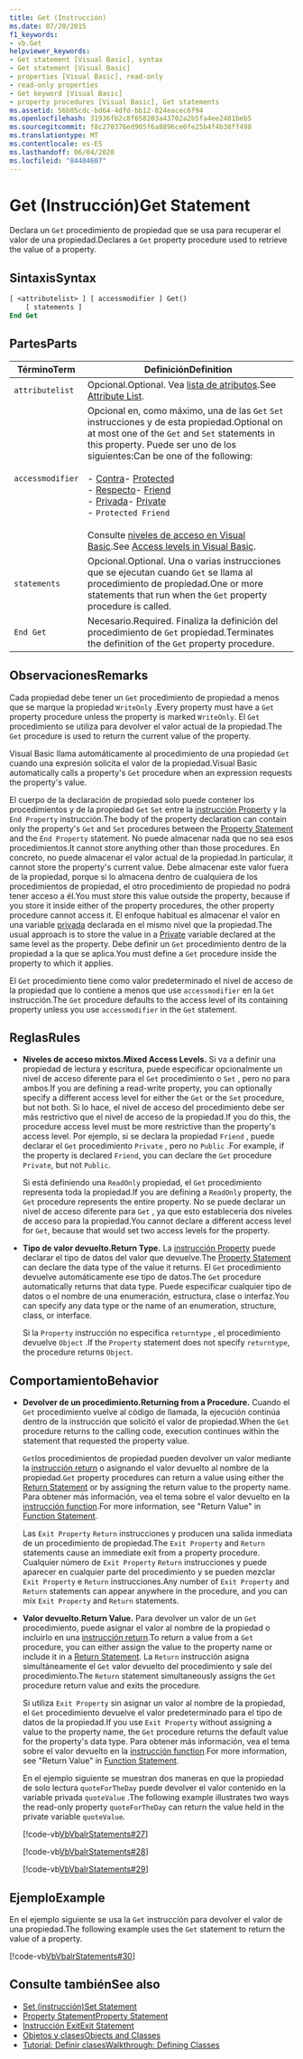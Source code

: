 ```yaml
---
title: Get (Instrucción)
ms.date: 07/20/2015
f1_keywords:
- vb.Get
helpviewer_keywords:
- Get statement [Visual Basic], syntax
- Get statement [Visual Basic]
- properties [Visual Basic], read-only
- read-only properties
- Get keyword [Visual Basic]
- property procedures [Visual Basic], Get statements
ms.assetid: 56b05cdc-bd64-4dfd-bb12-824eacec6f94
ms.openlocfilehash: 31936fb2c8f658203a43702a2b5fa4ee2481beb5
ms.sourcegitcommit: f8c270376ed905f6a8896ce0fe25b4f4b38ff498
ms.translationtype: MT
ms.contentlocale: es-ES
ms.lasthandoff: 06/04/2020
ms.locfileid: "84404607"
---
```

# <a name="get-statement"></a><span data-ttu-id="a3138-102">Get (Instrucción)</span><span class="sxs-lookup"><span data-stu-id="a3138-102">Get Statement</span></span>
<span data-ttu-id="a3138-103">Declara un `Get` procedimiento de propiedad que se usa para recuperar el valor de una propiedad.</span><span class="sxs-lookup"><span data-stu-id="a3138-103">Declares a `Get` property procedure used to retrieve the value of a property.</span></span>  
  
## <a name="syntax"></a><span data-ttu-id="a3138-104">Sintaxis</span><span class="sxs-lookup"><span data-stu-id="a3138-104">Syntax</span></span>  
  
```vb  
[ <attributelist> ] [ accessmodifier ] Get()  
    [ statements ]  
End Get  
```  
  
## <a name="parts"></a><span data-ttu-id="a3138-105">Partes</span><span class="sxs-lookup"><span data-stu-id="a3138-105">Parts</span></span>  
  
|<span data-ttu-id="a3138-106">Término</span><span class="sxs-lookup"><span data-stu-id="a3138-106">Term</span></span>|<span data-ttu-id="a3138-107">Definición</span><span class="sxs-lookup"><span data-stu-id="a3138-107">Definition</span></span>|  
|---|---|  
|`attributelist`|<span data-ttu-id="a3138-108">Opcional.</span><span class="sxs-lookup"><span data-stu-id="a3138-108">Optional.</span></span> <span data-ttu-id="a3138-109">Vea [lista de atributos](attribute-list.md).</span><span class="sxs-lookup"><span data-stu-id="a3138-109">See [Attribute List](attribute-list.md).</span></span>|  
|`accessmodifier`|<span data-ttu-id="a3138-110">Opcional en, como máximo, una de las `Get` `Set` instrucciones y de esta propiedad.</span><span class="sxs-lookup"><span data-stu-id="a3138-110">Optional on at most one of the `Get` and `Set` statements in this property.</span></span> <span data-ttu-id="a3138-111">Puede ser uno de los siguientes:</span><span class="sxs-lookup"><span data-stu-id="a3138-111">Can be one of the following:</span></span><br /><br /> <span data-ttu-id="a3138-112">-   [Contra](../modifiers/protected.md)</span><span class="sxs-lookup"><span data-stu-id="a3138-112">-   [Protected](../modifiers/protected.md)</span></span><br /><span data-ttu-id="a3138-113">-   [Respecto](../modifiers/friend.md)</span><span class="sxs-lookup"><span data-stu-id="a3138-113">-   [Friend](../modifiers/friend.md)</span></span><br /><span data-ttu-id="a3138-114">-   [Privada](../modifiers/private.md)</span><span class="sxs-lookup"><span data-stu-id="a3138-114">-   [Private](../modifiers/private.md)</span></span><br />-   `Protected Friend`<br /><br /> <span data-ttu-id="a3138-115">Consulte [niveles de acceso en Visual Basic](../../programming-guide/language-features/declared-elements/access-levels.md).</span><span class="sxs-lookup"><span data-stu-id="a3138-115">See [Access levels in Visual Basic](../../programming-guide/language-features/declared-elements/access-levels.md).</span></span>|  
|`statements`|<span data-ttu-id="a3138-116">Opcional.</span><span class="sxs-lookup"><span data-stu-id="a3138-116">Optional.</span></span> <span data-ttu-id="a3138-117">Una o varias instrucciones que se ejecutan cuando `Get` se llama al procedimiento de propiedad.</span><span class="sxs-lookup"><span data-stu-id="a3138-117">One or more statements that run when the `Get` property procedure is called.</span></span>|  
|`End Get`|<span data-ttu-id="a3138-118">Necesario.</span><span class="sxs-lookup"><span data-stu-id="a3138-118">Required.</span></span> <span data-ttu-id="a3138-119">Finaliza la definición del procedimiento de `Get` propiedad.</span><span class="sxs-lookup"><span data-stu-id="a3138-119">Terminates the definition of the `Get` property procedure.</span></span>|  
  
## <a name="remarks"></a><span data-ttu-id="a3138-120">Observaciones</span><span class="sxs-lookup"><span data-stu-id="a3138-120">Remarks</span></span>  
 <span data-ttu-id="a3138-121">Cada propiedad debe tener un `Get` procedimiento de propiedad a menos que se marque la propiedad `WriteOnly` .</span><span class="sxs-lookup"><span data-stu-id="a3138-121">Every property must have a `Get` property procedure unless the property is marked `WriteOnly`.</span></span> <span data-ttu-id="a3138-122">El `Get` procedimiento se utiliza para devolver el valor actual de la propiedad.</span><span class="sxs-lookup"><span data-stu-id="a3138-122">The `Get` procedure is used to return the current value of the property.</span></span>  
  
 <span data-ttu-id="a3138-123">Visual Basic llama automáticamente al procedimiento de una propiedad `Get` cuando una expresión solicita el valor de la propiedad.</span><span class="sxs-lookup"><span data-stu-id="a3138-123">Visual Basic automatically calls a property's `Get` procedure when an expression requests the property's value.</span></span>  
  
 <span data-ttu-id="a3138-124">El cuerpo de la declaración de propiedad solo puede contener los procedimientos y de la propiedad `Get` `Set` entre la [instrucción Property](property-statement.md) y la `End Property` instrucción.</span><span class="sxs-lookup"><span data-stu-id="a3138-124">The body of the property declaration can contain only the property's `Get` and `Set` procedures between the [Property Statement](property-statement.md) and the `End Property` statement.</span></span> <span data-ttu-id="a3138-125">No puede almacenar nada que no sea esos procedimientos.</span><span class="sxs-lookup"><span data-stu-id="a3138-125">It cannot store anything other than those procedures.</span></span> <span data-ttu-id="a3138-126">En concreto, no puede almacenar el valor actual de la propiedad.</span><span class="sxs-lookup"><span data-stu-id="a3138-126">In particular, it cannot store the property's current value.</span></span> <span data-ttu-id="a3138-127">Debe almacenar este valor fuera de la propiedad, porque si lo almacena dentro de cualquiera de los procedimientos de propiedad, el otro procedimiento de propiedad no podrá tener acceso a él.</span><span class="sxs-lookup"><span data-stu-id="a3138-127">You must store this value outside the property, because if you store it inside either of the property procedures, the other property procedure cannot access it.</span></span> <span data-ttu-id="a3138-128">El enfoque habitual es almacenar el valor en una variable [privada](../modifiers/private.md) declarada en el mismo nivel que la propiedad.</span><span class="sxs-lookup"><span data-stu-id="a3138-128">The usual approach is to store the value in a [Private](../modifiers/private.md) variable declared at the same level as the property.</span></span> <span data-ttu-id="a3138-129">Debe definir un `Get` procedimiento dentro de la propiedad a la que se aplica.</span><span class="sxs-lookup"><span data-stu-id="a3138-129">You must define a `Get` procedure inside the property to which it applies.</span></span>  
  
 <span data-ttu-id="a3138-130">El `Get` procedimiento tiene como valor predeterminado el nivel de acceso de la propiedad que lo contiene a menos que use `accessmodifier` en la `Get` instrucción.</span><span class="sxs-lookup"><span data-stu-id="a3138-130">The `Get` procedure defaults to the access level of its containing property unless you use `accessmodifier` in the `Get` statement.</span></span>  
  
## <a name="rules"></a><span data-ttu-id="a3138-131">Reglas</span><span class="sxs-lookup"><span data-stu-id="a3138-131">Rules</span></span>  
  
- <span data-ttu-id="a3138-132">**Niveles de acceso mixtos.**</span><span class="sxs-lookup"><span data-stu-id="a3138-132">**Mixed Access Levels.**</span></span> <span data-ttu-id="a3138-133">Si va a definir una propiedad de lectura y escritura, puede especificar opcionalmente un nivel de acceso diferente para el `Get` procedimiento o `Set` , pero no para ambos.</span><span class="sxs-lookup"><span data-stu-id="a3138-133">If you are defining a read-write property, you can optionally specify a different access level for either the `Get` or the `Set` procedure, but not both.</span></span> <span data-ttu-id="a3138-134">Si lo hace, el nivel de acceso del procedimiento debe ser más restrictivo que el nivel de acceso de la propiedad.</span><span class="sxs-lookup"><span data-stu-id="a3138-134">If you do this, the procedure access level must be more restrictive than the property's access level.</span></span> <span data-ttu-id="a3138-135">Por ejemplo, si se declara la propiedad `Friend` , puede declarar el `Get` procedimiento `Private` , pero no `Public` .</span><span class="sxs-lookup"><span data-stu-id="a3138-135">For example, if the property is declared `Friend`, you can declare the `Get` procedure `Private`, but not `Public`.</span></span>  
  
     <span data-ttu-id="a3138-136">Si está definiendo una `ReadOnly` propiedad, el `Get` procedimiento representa toda la propiedad.</span><span class="sxs-lookup"><span data-stu-id="a3138-136">If you are defining a `ReadOnly` property, the `Get` procedure represents the entire property.</span></span> <span data-ttu-id="a3138-137">No se puede declarar un nivel de acceso diferente para `Get` , ya que esto establecería dos niveles de acceso para la propiedad.</span><span class="sxs-lookup"><span data-stu-id="a3138-137">You cannot declare a different access level for `Get`, because that would set two access levels for the property.</span></span>  
  
- <span data-ttu-id="a3138-138">**Tipo de valor devuelto.**</span><span class="sxs-lookup"><span data-stu-id="a3138-138">**Return Type.**</span></span> <span data-ttu-id="a3138-139">La [instrucción Property](property-statement.md) puede declarar el tipo de datos del valor que devuelve.</span><span class="sxs-lookup"><span data-stu-id="a3138-139">The [Property Statement](property-statement.md) can declare the data type of the value it returns.</span></span> <span data-ttu-id="a3138-140">El `Get` procedimiento devuelve automáticamente ese tipo de datos.</span><span class="sxs-lookup"><span data-stu-id="a3138-140">The `Get` procedure automatically returns that data type.</span></span> <span data-ttu-id="a3138-141">Puede especificar cualquier tipo de datos o el nombre de una enumeración, estructura, clase o interfaz.</span><span class="sxs-lookup"><span data-stu-id="a3138-141">You can specify any data type or the name of an enumeration, structure, class, or interface.</span></span>  
  
     <span data-ttu-id="a3138-142">Si la `Property` instrucción no especifica `returntype` , el procedimiento devuelve `Object` .</span><span class="sxs-lookup"><span data-stu-id="a3138-142">If the `Property` statement does not specify `returntype`, the procedure returns `Object`.</span></span>  
  
## <a name="behavior"></a><span data-ttu-id="a3138-143">Comportamiento</span><span class="sxs-lookup"><span data-stu-id="a3138-143">Behavior</span></span>  
  
- <span data-ttu-id="a3138-144">**Devolver de un procedimiento.**</span><span class="sxs-lookup"><span data-stu-id="a3138-144">**Returning from a Procedure.**</span></span> <span data-ttu-id="a3138-145">Cuando el `Get` procedimiento vuelve al código de llamada, la ejecución continúa dentro de la instrucción que solicitó el valor de propiedad.</span><span class="sxs-lookup"><span data-stu-id="a3138-145">When the `Get` procedure returns to the calling code, execution continues within the statement that requested the property value.</span></span>  
  
     <span data-ttu-id="a3138-146">`Get`los procedimientos de propiedad pueden devolver un valor mediante la [instrucción return](return-statement.md) o asignando el valor devuelto al nombre de la propiedad.</span><span class="sxs-lookup"><span data-stu-id="a3138-146">`Get` property procedures can return a value using either the [Return Statement](return-statement.md) or by assigning the return value to the property name.</span></span> <span data-ttu-id="a3138-147">Para obtener más información, vea el tema sobre el valor devuelto en la [instrucción function](function-statement.md).</span><span class="sxs-lookup"><span data-stu-id="a3138-147">For more information, see "Return Value" in [Function Statement](function-statement.md).</span></span>  
  
     <span data-ttu-id="a3138-148">Las `Exit Property` `Return` instrucciones y producen una salida inmediata de un procedimiento de propiedad.</span><span class="sxs-lookup"><span data-stu-id="a3138-148">The `Exit Property` and `Return` statements cause an immediate exit from a property procedure.</span></span> <span data-ttu-id="a3138-149">Cualquier número de `Exit Property` `Return` instrucciones y puede aparecer en cualquier parte del procedimiento y se pueden mezclar `Exit Property` e `Return` instrucciones.</span><span class="sxs-lookup"><span data-stu-id="a3138-149">Any number of `Exit Property` and `Return` statements can appear anywhere in the procedure, and you can mix `Exit Property` and `Return` statements.</span></span>  
  
- <span data-ttu-id="a3138-150">**Valor devuelto.**</span><span class="sxs-lookup"><span data-stu-id="a3138-150">**Return Value.**</span></span> <span data-ttu-id="a3138-151">Para devolver un valor de un `Get` procedimiento, puede asignar el valor al nombre de la propiedad o incluirlo en una [instrucción return](return-statement.md).</span><span class="sxs-lookup"><span data-stu-id="a3138-151">To return a value from a `Get` procedure, you can either assign the value to the property name or include it in a [Return Statement](return-statement.md).</span></span> <span data-ttu-id="a3138-152">La `Return` instrucción asigna simultáneamente el `Get` valor devuelto del procedimiento y sale del procedimiento.</span><span class="sxs-lookup"><span data-stu-id="a3138-152">The `Return` statement simultaneously assigns the `Get` procedure return value and exits the procedure.</span></span>  
  
     <span data-ttu-id="a3138-153">Si utiliza `Exit Property` sin asignar un valor al nombre de la propiedad, el `Get` procedimiento devuelve el valor predeterminado para el tipo de datos de la propiedad.</span><span class="sxs-lookup"><span data-stu-id="a3138-153">If you use `Exit Property` without assigning a value to the property name, the `Get` procedure returns the default value for the property's data type.</span></span> <span data-ttu-id="a3138-154">Para obtener más información, vea el tema sobre el valor devuelto en la [instrucción function](function-statement.md).</span><span class="sxs-lookup"><span data-stu-id="a3138-154">For more information, see "Return Value" in [Function Statement](function-statement.md).</span></span>  
  
     <span data-ttu-id="a3138-155">En el ejemplo siguiente se muestran dos maneras en que la propiedad de solo lectura `quoteForTheDay` puede devolver el valor contenido en la variable privada `quoteValue` .</span><span class="sxs-lookup"><span data-stu-id="a3138-155">The following example illustrates two ways the read-only property `quoteForTheDay` can return the value held in the private variable `quoteValue`.</span></span>  
  
     [!code-vb[VbVbalrStatements#27](~/samples/snippets/visualbasic/VS_Snippets_VBCSharp/VbVbalrStatements/VB/Class1.vb#27)]  
  
     [!code-vb[VbVbalrStatements#28](~/samples/snippets/visualbasic/VS_Snippets_VBCSharp/VbVbalrStatements/VB/Class1.vb#28)]  
  
     [!code-vb[VbVbalrStatements#29](~/samples/snippets/visualbasic/VS_Snippets_VBCSharp/VbVbalrStatements/VB/Class1.vb#29)]  
  
## <a name="example"></a><span data-ttu-id="a3138-156">Ejemplo</span><span class="sxs-lookup"><span data-stu-id="a3138-156">Example</span></span>  
 <span data-ttu-id="a3138-157">En el ejemplo siguiente se usa la `Get` instrucción para devolver el valor de una propiedad.</span><span class="sxs-lookup"><span data-stu-id="a3138-157">The following example uses the `Get` statement to return the value of a property.</span></span>  
  
 [!code-vb[VbVbalrStatements#30](~/samples/snippets/visualbasic/VS_Snippets_VBCSharp/VbVbalrStatements/VB/Class1.vb#30)]  
  
## <a name="see-also"></a><span data-ttu-id="a3138-158">Consulte también</span><span class="sxs-lookup"><span data-stu-id="a3138-158">See also</span></span>

- [<span data-ttu-id="a3138-159">Set (instrucción)</span><span class="sxs-lookup"><span data-stu-id="a3138-159">Set Statement</span></span>](set-statement.md)
- [<span data-ttu-id="a3138-160">Property Statement</span><span class="sxs-lookup"><span data-stu-id="a3138-160">Property Statement</span></span>](property-statement.md)
- [<span data-ttu-id="a3138-161">Instrucción Exit</span><span class="sxs-lookup"><span data-stu-id="a3138-161">Exit Statement</span></span>](exit-statement.md)
- [<span data-ttu-id="a3138-162">Objetos y clases</span><span class="sxs-lookup"><span data-stu-id="a3138-162">Objects and Classes</span></span>](../../programming-guide/language-features/objects-and-classes/index.md)
- [<span data-ttu-id="a3138-163">Tutorial: Definir clases</span><span class="sxs-lookup"><span data-stu-id="a3138-163">Walkthrough: Defining Classes</span></span>](../../programming-guide/language-features/objects-and-classes/walkthrough-defining-classes.md)
